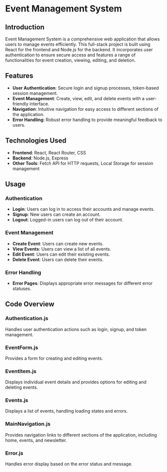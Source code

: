 # Event Management System

## Introduction

Event Management System is a comprehensive web application that allows users to manage events efficiently. This full-stack project is built using React for the frontend and Node.js for the backend. It incorporates user authentication to ensure secure access and features a range of functionalities for event creation, viewing, editing, and deletion.

## Features

- **User Authentication**: Secure login and signup processes, token-based session management.
- **Event Management**: Create, view, edit, and delete events with a user-friendly interface.
- **Navigation**: Intuitive navigation for easy access to different sections of the application.
- **Error Handling**: Robust error handling to provide meaningful feedback to users.

## Technologies Used

- **Frontend**: React, React Router, CSS
- **Backend**: Node.js, Express
- **Other Tools**: Fetch API for HTTP requests, Local Storage for session management

## Usage

### Authentication

- **Login**: Users can log in to access their accounts and manage events.
- **Signup**: New users can create an account.
- **Logout**: Logged-in users can log out of their account.

### Event Management

- **Create Event**: Users can create new events.
- **View Events**: Users can view a list of all events.
- **Edit Event**: Users can edit their existing events.
- **Delete Event**: Users can delete their events.

### Error Handling

- **Error Pages**: Displays appropriate error messages for different error statuses.

## Code Overview

### Authentication.js

Handles user authentication actions such as login, signup, and token management.

### EventForm.js

Provides a form for creating and editing events.

### EventItem.js

Displays individual event details and provides options for editing and deleting events.

### Events.js

Displays a list of events, handling loading states and errors.

### MainNavigation.js

Provides navigation links to different sections of the application, including home, events, and newsletter.

### Error.js

Handles error display based on the error status and message.
